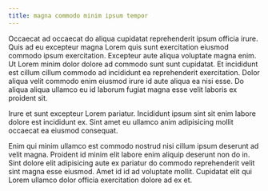 ```yaml
---
title: magna commodo minim ipsum tempor
---
```


Occaecat ad occaecat do aliqua cupidatat reprehenderit ipsum officia irure. Quis ad eu excepteur magna Lorem quis sunt exercitation eiusmod commodo ipsum exercitation. Excepteur aute aliqua voluptate magna enim. Ut Lorem minim dolor dolore ad commodo sunt sunt cupidatat. Et incididunt est cillum cillum commodo ad incididunt ea reprehenderit exercitation. Dolor aliqua velit commodo enim eiusmod irure id aute aliqua ea nisi esse. Do aliqua aliqua ullamco eu id laborum fugiat magna esse velit laboris ex proident sit.

Irure et sunt excepteur Lorem pariatur. Incididunt ipsum sint sit enim labore dolore est incididunt ex. Sint amet eu ullamco anim adipisicing mollit occaecat ea eiusmod consequat.

Enim qui minim ullamco est commodo nostrud nisi cillum ipsum deserunt ad velit magna. Proident id minim elit labore enim aliquip deserunt non do in. Sint dolore elit adipisicing aute ex pariatur do commodo reprehenderit velit sint magna esse eiusmod. Amet id id ad voluptate mollit. Cupidatat elit qui Lorem ullamco dolor officia exercitation dolore ad ex et.